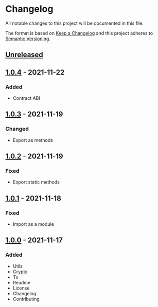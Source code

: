 # Changelog

All notable changes to this project will be documented in this file.

The format is based on [Keep a Changelog](https://keepachangelog.com/en/1.0.0/)
and this project adheres to [Semantic Versioning](https://semver.org/spec/v2.0.0.html).

## [Unreleased]

## [1.0.4] - 2021-11-22
### Added
- Contract ABI

## [1.0.3] - 2021-11-19
### Changed
- Export as methods

## [1.0.2] - 2021-11-19
### Fixed
- Export static methods

## [1.0.1] - 2021-11-18
### Fixed
- Import as a module

## [1.0.0] - 2021-11-17
### Added
- Utils
- Crypto
- Tx
- Readme
- License
- Changelog
- Contributing

[Unreleased]: https://github.com/adshares/ads-js/compare/v1.0.4...HEAD

[1.0.4]: https://github.com/adshares/ads-js/compare/v1.0.3...v1.0.4
[1.0.3]: https://github.com/adshares/ads-js/compare/v1.0.2...v1.0.3
[1.0.2]: https://github.com/adshares/ads-js/compare/v1.0.1...v1.0.2
[1.0.1]: https://github.com/adshares/ads-js/compare/v1.0.0...v1.0.1
[1.0.0]: https://github.com/adshares/ads-js/releases/tag/v1.0.0
